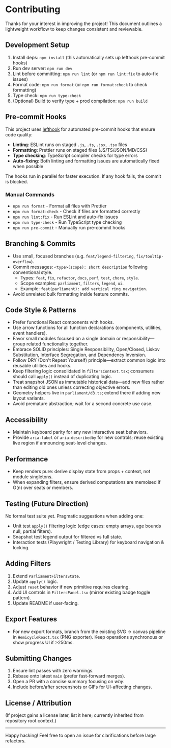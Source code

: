 # Contributing

Thanks for your interest in improving the project! This document outlines a lightweight workflow to
keep changes consistent and reviewable.

## Development Setup

1. Install deps: `npm install` (this automatically sets up lefthook pre-commit hooks)
2. Run dev server: `npm run dev`
3. Lint before committing: `npm run lint` (or `npm run lint:fix` to auto-fix issues)
4. Format code: `npm run format` (or `npm run format:check` to check formatting)
5. Type check: `npm run type-check`
6. (Optional) Build to verify type + prod compilation: `npm run build`

## Pre-commit Hooks

This project uses [lefthook](https://lefthook.dev/) for automated pre-commit hooks that ensure code
quality:

- **Linting**: ESLint runs on staged `.js`, `.ts`, `.jsx`, `.tsx` files
- **Formatting**: Prettier runs on staged files (JS/TS/JSON/MD/CSS)
- **Type checking**: TypeScript compiler checks for type errors
- **Auto-fixing**: Both linting and formatting issues are automatically fixed when possible

The hooks run in parallel for faster execution. If any hook fails, the commit is blocked.

### Manual Commands

- `npm run format` - Format all files with Prettier
- `npm run format:check` - Check if files are formatted correctly
- `npm run lint:fix` - Run ESLint and auto-fix issues
- `npm run type-check` - Run TypeScript type checking
- `npm run pre-commit` - Manually run pre-commit hooks

## Branching & Commits

- Use small, focused branches (e.g. `feat/legend-filtering`, `fix/tooltip-overflow`).
- Commit messages: `<type>(scope): short description` following conventional style.
  - Types: `feat`, `fix`, `refactor`, `docs`, `perf`, `test`, `chore`, `style`.
  - Scope examples: `parliament`, `filters`, `legend`, `ui`.
  - Example: `feat(parliament): add vertical ring navigation`.
- Avoid unrelated bulk formatting inside feature commits.

## Code Style & Patterns

- Prefer functional React components with hooks.
- Use arrow functions for all function declarations (components, utilities, event handlers).
- Favor small modules focused on a single domain or responsibility—group related functionality
  together.
- Embrace SOLID principles: Single Responsibility, Open/Closed, Liskov Substitution, Interface
  Segregation, and Dependency Inversion.
- Follow DRY (Don't Repeat Yourself) principle—extract common logic into reusable utilities and
  hooks.
- Keep filtering logic consolidated in `filtersContext.tsx`; consumers should call `apply()` instead
  of duplicating logic.
- Treat snapshot JSON as immutable historical data—add new files rather than editing old ones unless
  correcting objective errors.
- Geometry helpers live in `parliament/d3.ts`; extend there if adding new layout variants.
- Avoid premature abstraction; wait for a second concrete use case.

## Accessibility

- Maintain keyboard parity for any new interactive seat behaviors.
- Provide `aria-label` or `aria-describedby` for new controls; reuse existing live region if
  announcing seat-level changes.

## Performance

- Keep renders pure: derive display state from props + context, not module singletons.
- When expanding filters, ensure derived computations are memoised if O(n) over seats or members.

## Testing (Future Direction)

No formal test suite yet. Pragmatic suggestions when adding one:

- Unit test `apply()` filtering logic (edge cases: empty arrays, age bounds null, partial filters).
- Snapshot test legend output for filtered vs full state.
- Interaction tests (Playwright / Testing Library) for keyboard navigation & locking.

## Adding Filters

1. Extend `ParliamentFiltersState`.
2. Update `apply()` logic.
3. Adjust `reset` behavior if new primitive requires clearing.
4. Add UI controls in `FiltersPanel.tsx` (mirror existing badge toggle pattern).
5. Update README if user-facing.

## Export Features

- For new export formats, branch from the existing SVG -> canvas pipeline in `HemicycleReact.tsx`
  (PNG exporter). Keep operations synchronous or show progress UI if >250ms.

## Submitting Changes

1. Ensure lint passes with zero warnings.
2. Rebase onto latest `main` (prefer fast-forward merges).
3. Open a PR with a concise summary focusing on _why_.
4. Include before/after screenshots or GIFs for UI-affecting changes.

## License / Attribution

(If project gains a license later, list it here; currently inherited from repository root context.)

---

Happy hacking! Feel free to open an issue for clarifications before large refactors.
